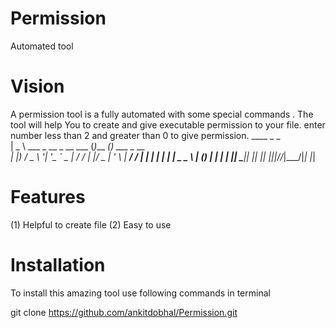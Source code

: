 # Permission
Automated tool
# Vision
A permission tool is a fully automated with some special commands .
The tool will help You to create and give executable permission to your file.
enter number less than 2 and greater than 0 to give permission.
                ____                     _         _             
               |  _ \ ___ _ __ _ __ ___ (_)___ ___(_) ___  _ __  
               | |_) / _ \ '__| '_ ` _ \| / __/ __| |/ _ \| '_ \ 
               |  __/  __/ |  | | | | | | \__ \__ \ | (_) | | | |
               |_|   \___|_|  |_| |_| |_|_|___/___/_|\___/|_| |_|
 

# Features

(1) Helpful to create file
(2) Easy to use

# Installation
To install this amazing tool use following commands in terminal

git clone https://github.com/ankitdobhal/Permission.git
